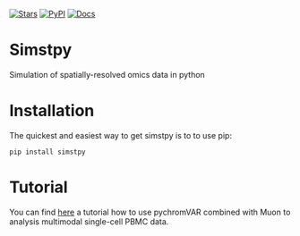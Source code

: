 [![Stars](https://img.shields.io/github/stars/lzj1769/pychromVAR?logo=GitHub&color=yellow)](https://github.com/lzj1769/pychromVAR/stargazers)
[![PyPI](https://img.shields.io/pypi/v/pychromvar?logo=PyPI)](https://pypi.org/project/pychromvar/)
[![Docs](https://readthedocs.org/projects/pychromvar/badge/?version=latest)](https://pychromvar.readthedocs.io)

# Simstpy 

Simulation of spatially-resolved omics data in python

# Installation

The quickest and easiest way to get simstpy is to to use pip:

```shell
pip install simstpy
```

# Tutorial

You can find [here](https://pychromvar.readthedocs.io/en/latest/notebooks/multimodal_pbmc_3k.html) a tutorial how to use pychromVAR combined with Muon to analysis multimodal single-cell PBMC data.


